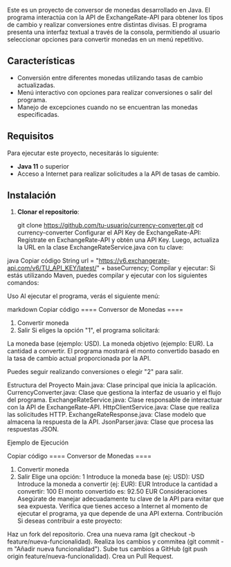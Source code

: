 Este es un proyecto de conversor de monedas desarrollado en Java. El programa interactúa con la API de ExchangeRate-API para obtener los tipos de cambio y realizar conversiones entre distintas divisas. El programa presenta una interfaz textual a través de la consola, permitiendo al usuario seleccionar opciones para convertir monedas en un menú repetitivo.

## Características

- Conversión entre diferentes monedas utilizando tasas de cambio actualizadas.
- Menú interactivo con opciones para realizar conversiones o salir del programa.
- Manejo de excepciones cuando no se encuentran las monedas especificadas.
  
## Requisitos

Para ejecutar este proyecto, necesitarás lo siguiente:

- **Java 11** o superior
- Acceso a Internet para realizar solicitudes a la API de tasas de cambio.

## Instalación

1. **Clonar el repositorio**:

   git clone https://github.com/tu-usuario/currency-converter.git
   cd currency-converter
Configurar el API Key de ExchangeRate-API: Regístrate en ExchangeRate-API y obtén una API Key. Luego, actualiza la URL en la clase ExchangeRateService.java con tu clave:

java
Copiar código
String url = "https://v6.exchangerate-api.com/v6/TU_API_KEY/latest/" + baseCurrency;
Compilar y ejecutar: Si estás utilizando Maven, puedes compilar y ejecutar con los siguientes comandos:


Uso
Al ejecutar el programa, verás el siguiente menú:

markdown
Copiar código
==== Conversor de Monedas ====
1. Convertir moneda
2. Salir
Si eliges la opción "1", el programa solicitará:

La moneda base (ejemplo: USD).
La moneda objetivo (ejemplo: EUR).
La cantidad a convertir.
El programa mostrará el monto convertido basado en la tasa de cambio actual proporcionada por la API.

Puedes seguir realizando conversiones o elegir "2" para salir.

Estructura del Proyecto
Main.java: Clase principal que inicia la aplicación.
CurrencyConverter.java: Clase que gestiona la interfaz de usuario y el flujo del programa.
ExchangeRateService.java: Clase responsable de interactuar con la API de ExchangeRate-API.
HttpClientService.java: Clase que realiza las solicitudes HTTP.
ExchangeRateResponse.java: Clase modelo que almacena la respuesta de la API.
JsonParser.java: Clase que procesa las respuestas JSON.

Ejemplo de Ejecución

Copiar código
==== Conversor de Monedas ====
1. Convertir moneda
2. Salir
Elige una opción: 1
Introduce la moneda base (ej: USD): USD
Introduce la moneda a convertir (ej: EUR): EUR
Introduce la cantidad a convertir: 100
El monto convertido es: 92.50 EUR
Consideraciones
Asegúrate de manejar adecuadamente tu clave de la API para evitar que sea expuesta.
Verifica que tienes acceso a Internet al momento de ejecutar el programa, ya que depende de una API externa.
Contribución
Si deseas contribuir a este proyecto:

Haz un fork del repositorio.
Crea una nueva rama (git checkout -b feature/nueva-funcionalidad).
Realiza los cambios y commitea (git commit -m "Añadir nueva funcionalidad").
Sube tus cambios a GitHub (git push origin feature/nueva-funcionalidad).
Crea un Pull Request.
